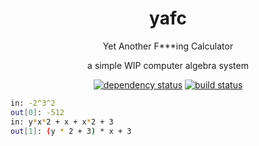 <div align="center">

# yafc

Yet Another F***ing Calculator
  
a simple WIP computer algebra system

[![dependency status](https://deps.rs/repo/github/Overpeek/yafc/status.svg)](https://deps.rs/repo/github/Overpeek/yafc)
[![build status](https://github.com/Overpeek/yafc/actions/workflows/rust.yml/badge.svg)](https://github.com/Overpeek/yafc/actions)
 
</div>

```bash
in: -2^3^2
out[0]: -512
in: y*x*2 + x + x*2 + 3
out[1]: (y * 2 + 3) * x + 3
```
